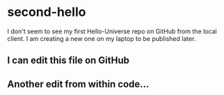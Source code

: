 # second-hello

I don't seem to see my first Hello-Universe repo on GitHub from the local client. I am creating a new one on my laptop to be published later. 

## I can edit this file on GitHub

## Another edit from within code... 